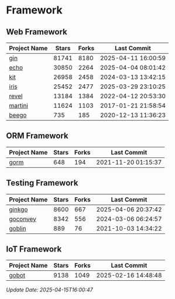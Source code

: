 # Framework

## Web Framework
| Project Name | Stars | Forks | Last Commit |
| ------------ | ----- | ----- | ----------- |
| [gin](https://github.com/gin-gonic/gin) | 81741 | 8180 | 2025-04-11 16:00:59 |
| [echo](https://github.com/labstack/echo) | 30850 | 2264 | 2025-04-04 08:01:42 |
| [kit](https://github.com/go-kit/kit) | 26958 | 2458 | 2024-03-13 13:42:15 |
| [iris](https://github.com/kataras/iris) | 25452 | 2477 | 2025-03-29 23:10:25 |
| [revel](https://github.com/revel/revel) | 13184 | 1384 | 2022-04-12 20:53:30 |
| [martini](https://github.com/go-martini/martini) | 11624 | 1103 | 2017-01-21 21:58:54 |
| [beego](https://github.com/astaxie/beego) | 735 | 185 | 2020-12-13 11:36:23 |

## ORM Framework
| Project Name | Stars | Forks | Last Commit |
| ------------ | ----- | ----- | ----------- |
| [gorm](https://github.com/jinzhu/gorm) | 648 | 194 | 2021-11-20 01:15:37 |

## Testing Framework
| Project Name | Stars | Forks | Last Commit |
| ------------ | ----- | ----- | ----------- |
| [ginkgo](https://github.com/onsi/ginkgo) | 8600 | 667 | 2025-04-06 20:37:42 |
| [goconvey](https://github.com/smartystreets/goconvey) | 8342 | 556 | 2024-03-06 06:24:57 |
| [goblin](https://github.com/franela/goblin) | 889 | 76 | 2021-10-03 14:34:22 |

## IoT Framework
| Project Name | Stars | Forks | Last Commit |
| ------------ | ----- | ----- | ----------- |
| [gobot](https://github.com/hybridgroup/gobot) | 9138 | 1049 | 2025-02-16 14:48:48 |

*Update Date: 2025-04-15T16:00:47*